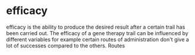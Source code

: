 # efficacy
efficacy is the ability to produce the desired result after a certain trail has been carried out.
The efficacy of a gene therapy trail can be influenced by different variables for example certain routes of administration don't give a lot of successes compared to the others.
Routes 